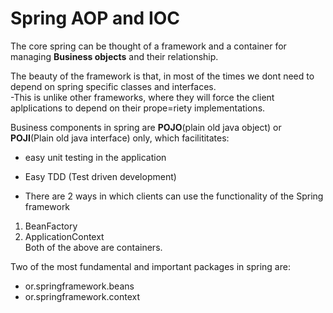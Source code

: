 # Spring AOP and IOC  
The core spring can be thought of a framework and a container for managing **Business objects** and their relationship. 
  
The beauty of the framework is that, in most of the times we dont need to depend on spring specific classes and interfaces.  
  -This is unlike other frameworks, where they will force the client aplplications to depend on their prope=riety implementations.   
    
Business components in spring are **POJO**(plain old java object) or **POJI**(Plain old java interface) only, which facilititates:  
- easy unit testing in the application  
- Easy TDD (Test driven development)  
  
- There are 2 ways in which clients can use the functionality of the Spring framework  
1. BeanFactory  
2. ApplicationContext  
Both  of the above are containers.  
  
Two of the most fundamental and important packages in spring are:  
- or.springframework.beans
- or.springframework.context  


```
